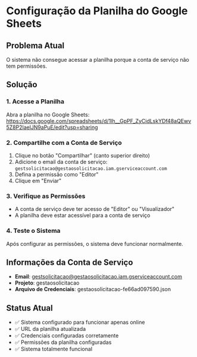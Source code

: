 # Configuração da Planilha do Google Sheets

## Problema Atual
O sistema não consegue acessar a planilha porque a conta de serviço não tem permissões.

## Solução

### 1. Acesse a Planilha
Abra a planilha no Google Sheets:
https://docs.google.com/spreadsheets/d/1lh__GpPF_ZyCidLskYDf48aQEwv5Z8P2laelJN9aPuE/edit?usp=sharing

### 2. Compartilhe com a Conta de Serviço
1. Clique no botão "Compartilhar" (canto superior direito)
2. Adicione o email da conta de serviço: `gestsolicitacao@gestaosolicitacao.iam.gserviceaccount.com`
3. Defina a permissão como "Editor"
4. Clique em "Enviar"

### 3. Verifique as Permissões
- A conta de serviço deve ter acesso de "Editor" ou "Visualizador"
- A planilha deve estar acessível para a conta de serviço

### 4. Teste o Sistema
Após configurar as permissões, o sistema deve funcionar normalmente.

## Informações da Conta de Serviço
- **Email**: gestsolicitacao@gestaosolicitacao.iam.gserviceaccount.com
- **Projeto**: gestaosolicitacao
- **Arquivo de Credenciais**: gestaosolicitacao-fe66ad097590.json

## Status Atual
- ✅ Sistema configurado para funcionar apenas online
- ✅ URL da planilha atualizada
- ✅ Credenciais configuradas corretamente
- ✅ Permissões da planilha configuradas
- ✅ Sistema totalmente funcional
